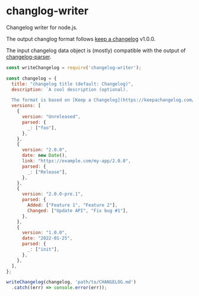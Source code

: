 # changlog-writer

Changelog writer for node.js.

The output changlog format follows [keep a changelog](https://keepachangelog.com) v1.0.0.

The input changelog data object is (mostly) compatible with the output of [changelog-parser](https://github.com/ungoldman/changelog-parser).

```js
const writeChangelog = require('changelog-writer');

const changelog = {
  title: "changelog title (default: Changelog)",
  description: `A cool description (optional).

  The format is based on [Keep a Changelog](https://keepachangelog.com/en/1.0.0/)`,
  versions: [
    {
      version: "Unreleased",
      parsed: {
        _: ["foo"],
      },
    },
    {
      version: "2.0.0",
      date: new Date(),
      link: "https://example.com/my-app/2.0.0",
      parsed: {
        _: ["Release"],
      },
    },
    {
      version: "2.0.0-pre.1",
      parsed: {
        Added: ["Feature 1", "Feature 2"],
        Changed: ["Update API", "Fix bug #1"],
      },
    },
    {
      version: "1.0.0",
      date: "2022-01-25",
      parsed: {
        _: ["init"],
      },
    },
  ],
};

writeChangelog(changelog, 'path/to/CHANGELOG.md')
  .catch((err) => console.error(err));

```
